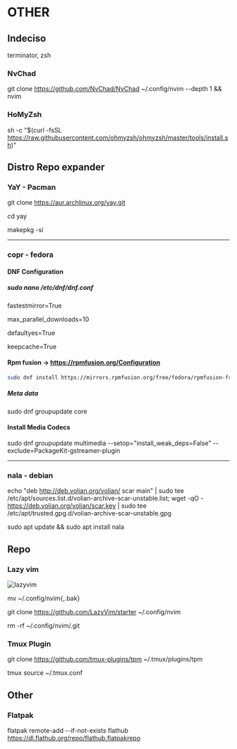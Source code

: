 # OTHER

## Indeciso

terminator, zsh

### NvChad

git clone <https://github.com/NvChad/NvChad> ~/.config/nvim --depth 1 && nvim

### HoMyZsh

sh -c "\$(curl -fsSL <https://raw.githubusercontent.com/ohmyzsh/ohmyzsh/master/tools/install.sh>)"

## Distro Repo expander

### YaY - Pacman

git clone <https://aur.archlinux.org/yay.git>

cd yay

makepkg -si

-------------------------

### copr - fedora

#### DNF Configuration

##### sudo nano /etc/dnf/dnf.conf

<p>fastestmirror=True

max_parallel_downloads=10

defaultyes=True

keepcache=True</p>

#### Rpm fusion -> https://rpmfusion.org/Configuration


```bash
sudo dnf install https://mirrors.rpmfusion.org/free/fedora/rpmfusion-free-release-$(rpm -E %fedora).noarch.rpm https://mirrors.rpmfusion.org/nonfree/fedora/rpmfusion-nonfree-release-$(rpm -E %fedora).noarch.rpm
```

##### Meta data

sudo dnf groupupdate core

#### Install Media Codecs

sudo dnf groupupdate multimedia --setop="install_weak_deps=False" --exclude=PackageKit-gstreamer-plugin

------------------------

### nala - debian

echo "deb http://deb.volian.org/volian/ scar main" | sudo tee /etc/apt/sources.list.d/volian-archive-scar-unstable.list; wget -qO - https://deb.volian.org/volian/scar.key | sudo tee /etc/apt/trusted.gpg.d/volian-archive-scar-unstable.gpg

sudo apt update && sudo apt install nala



## Repo

### Lazy vim

![lazyvim](https://www.lazyvim.org/)

mv ~/.config/nvim{,.bak}

git clone <https://github.com/LazyVim/starter> ~/.config/nvim

rm -rf ~/.config/nvim/.git

### Tmux Plugin

git clone <https://github.com/tmux-plugins/tpm> ~/.tmux/plugins/tpm

tmux source ~/.tmux.conf

## Other

### Flatpak

flatpak remote-add --if-not-exists flathub https://dl.flathub.org/repo/flathub.flatpakrepo
